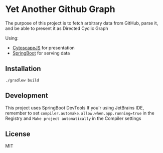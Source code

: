 # Yet Another Github Graph

The purpose of this project is to fetch arbitrary data from GitHub, parse it, and be able to present it as Directed Cyclic Graph

Using:
* [CytoscapeJS](http://js.cytoscape.org/) for presentation
* [SpringBoot](https://projects.spring.io/spring-boot/) for serving data


## Installation

```
./gradlew build
```

## Development
This project uses SpringBoot DevTools
If you'r using JetBrains IDE, remember to set
`compiler.automake.allow.when.app.running=true` in the Registry and `Make project automatically` in the Compiler settings


## License
MIT

